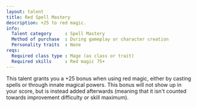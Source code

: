 ```yaml
---
layout: talent
title: Red Spell Mastery
description: +25 to red magic.
info:
  Talent category     : Spell Mastery
  Method of purchase  : During gameplay or character creation
  Personality traits  : None
reqs:
  Required class type : Mage (as class or trait)
  Required skills     : Red magic 75+
---
```


This talent grants you a +25 bonus when using red magic, either by casting spells or through innate magical powers. This bonus will not show up in your score, but is instead added afterwards (meaning that it isn't counted towards improvement difficulty or skill maximum).